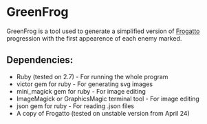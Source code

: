 # GreenFrog

GreenFrog is a tool used to generate a simplified version of [Frogatto](https://github.com/frogatto/frogatto) progression with the first appearence of each enemy marked.

## Dependencies:

* Ruby (tested on 2.7) - For running the whole program
* victor gem for ruby - For generating svg images
* mini_magick gem for ruby - For image editing
* ImageMagick or GraphicsMagic terminal tool - For image editing
* json gem for ruby - For reading .json files
* A copy of Frogatto (tested on unstable version from April 24)
